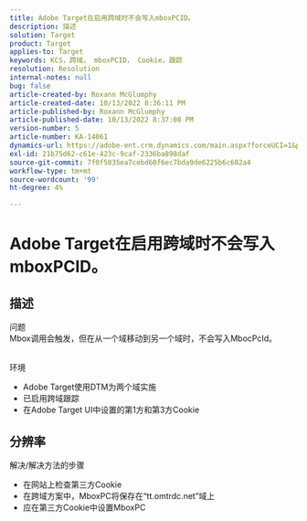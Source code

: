 ```yaml
---
title: Adobe Target在启用跨域时不会写入mboxPCID。
description: 描述
solution: Target
product: Target
applies-to: Target
keywords: KCS，跨域， mboxPCID， Cookie，跟踪
resolution: Resolution
internal-notes: null
bug: false
article-created-by: Roxann McGlumphy
article-created-date: 10/13/2022 8:36:11 PM
article-published-by: Roxann McGlumphy
article-published-date: 10/13/2022 8:37:08 PM
version-number: 5
article-number: KA-14061
dynamics-url: https://adobe-ent.crm.dynamics.com/main.aspx?forceUCI=1&pagetype=entityrecord&etn=knowledgearticle&id=3513a2ab-364b-ed11-bba1-000d3a3064b8
exl-id: 21b75d62-c61e-423c-9caf-2336ba898daf
source-git-commit: 7f0f5035ea7cebd60f6ec7bda9de6225b6c602a4
workflow-type: tm+mt
source-wordcount: '99'
ht-degree: 4%

---
```


# Adobe Target在启用跨域时不会写入mboxPCID。

## 描述

问题<br>
Mbox调用会触发，但在从一个域移动到另一个域时，不会写入MbocPcId。


<br>环境<br>
- Adobe Target使用DTM为两个域实施
- 已启用跨域跟踪
- 在Adobe Target UI中设置的第1方和第3方Cookie



## 分辨率

解决/解决方法的步骤
- 在网站上检查第三方Cookie
- 在跨域方案中，MboxPC将保存在“tt.omtrdc.net”域上
- 应在第三方Cookie中设置MboxPC
